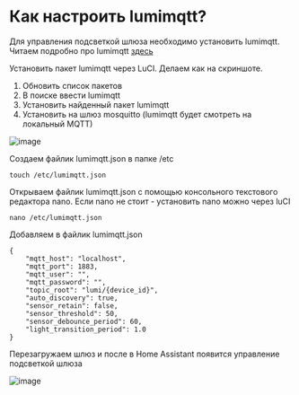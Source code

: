 # Как настроить lumimqtt?

Для управления подсветкой шлюза необходимо установить lumimqtt. Читаем подробно про lumimqtt [здесь](https://github.com/openlumi/lumimqtt)

Установить пакет lumimqtt через LuCI. Делаем как на скриншоте.
1. Обновить список пакетов
1. В поиске ввести lumimqtt
1. Установить найденный пакет lumimqtt
1. Установить на шлюз mosquitto (lumimqtt будет смотреть на локальный MQTT)

![image](https://user-images.githubusercontent.com/64090632/143296983-40d8fa45-3d78-4faa-9317-1b8f20c0f03e.png)

Создаем файлик lumimqtt.json в папке /etc
```
touch /etc/lumimqtt.json
```

Открываем файлик lumimqtt.json c помощью консольного текстового редактора nano. Если nano не стоит - установить nano можно через luCI
```
nano /etc/lumimqtt.json
```

Добавляем в файлик lumimqtt.json
```
{
    "mqtt_host": "localhost",
    "mqtt_port": 1883,
    "mqtt_user": "",
    "mqtt_password": "",
    "topic_root": "lumi/{device_id}",
    "auto_discovery": true,
    "sensor_retain": false,
    "sensor_threshold": 50,
    "sensor_debounce_period": 60,
    "light_transition_period": 1.0
}
```

Перезагружаем шлюз и после в Home Assistant появится управление подсветкой шлюза

![image](https://user-images.githubusercontent.com/64090632/143297030-8f045487-531e-4716-972d-e90b889c3f2d.png)

